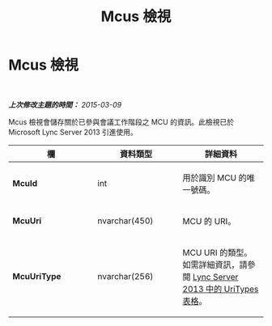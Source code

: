 ﻿---
title: Mcus 檢視
TOCTitle: Mcus 檢視
ms:assetid: 8e8bbb1b-993b-4b66-862b-7e7654777203
ms:mtpsurl: https://technet.microsoft.com/zh-tw/library/JJ688127(v=OCS.15)
ms:contentKeyID: 49890200
ms.date: 08/10/2015
mtps_version: v=OCS.15
ms.translationtype: HT
---

# Mcus 檢視

 

_**上次修改主題的時間：** 2015-03-09_

Mcus 檢視會儲存關於已參與會議工作階段之 MCU 的資訊。此檢視已於 Microsoft Lync Server 2013 引進使用。


<table>
<colgroup>
<col style="width: 33%" />
<col style="width: 33%" />
<col style="width: 33%" />
</colgroup>
<thead>
<tr class="header">
<th>欄</th>
<th>資料類型</th>
<th>詳細資料</th>
</tr>
</thead>
<tbody>
<tr class="odd">
<td><p><strong>McuId</strong></p></td>
<td><p>int</p></td>
<td><p>用於識別 MCU 的唯一號碼。</p></td>
</tr>
<tr class="even">
<td><p><strong>McuUri</strong></p></td>
<td><p>nvarchar(450)</p></td>
<td><p>MCU 的 URI。</p></td>
</tr>
<tr class="odd">
<td><p><strong>McuUriType</strong></p></td>
<td><p>nvarchar(256)</p></td>
<td><p>MCU URI 的類型。如需詳細資訊，請參閱 <a href="lync-server-2013-uritypes-table.md">Lync Server 2013 中的 UriTypes 表格</a>。</p></td>
</tr>
</tbody>
</table>

